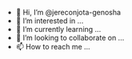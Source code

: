 - 👋 Hi, I’m @jereconjota-genosha
- 👀 I’m interested in ...
- 🌱 I’m currently learning ...
- 💞️ I’m looking to collaborate on ...
- 📫 How to reach me ...

<!---
jereconjota-genosha/jereconjota-genosha is a ✨ special ✨ repository because its `README.md` (this file) appears on your GitHub profile.
You can click the Preview link to take a look at your changes.
--->
